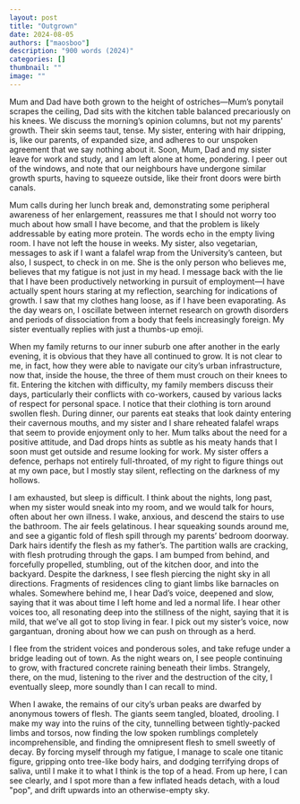 ```yaml
---
layout: post
title: "Outgrown"
date: 2024-08-05
authors: ["maosboo"]
description: "900 words (2024)"
categories: []
thumbnail: ""
image: ""
---
```


Mum and Dad have both grown to the height of ostriches—Mum’s ponytail scrapes the ceiling, Dad sits with the kitchen table balanced precariously on his knees. We discuss the morning’s opinion columns, but not my parents' growth. Their skin seems taut, tense. My sister, entering with hair dripping, is, like our parents, of expanded size, and adheres to our unspoken agreement that we say nothing about it. Soon, Mum, Dad and my sister leave for work and study, and I am left alone at home, pondering. I peer out of the windows, and note that our neighbours have undergone similar growth spurts, having to squeeze outside, like their front doors were birth canals.

Mum calls during her lunch break and, demonstrating some peripheral awareness of her enlargement, reassures me that I should not worry too much about how small I have become, and that the problem is likely addressable by eating more protein. The words echo in the empty living room. I have not left the house in weeks. My sister, also vegetarian, messages to ask if I want a falafel wrap from the University’s canteen, but also, I suspect, to check in on me. She is the only person who believes me, believes that my fatigue is not just in my head. I message back with the lie that I have been productively networking in pursuit of employment—I have actually spent hours staring at my reflection, searching for indications of growth. I saw that my clothes hang loose, as if I have been evaporating. As the day wears on, I oscillate between internet research on growth disorders and periods of dissociation from a body that feels increasingly foreign. My sister eventually replies with just a thumbs-up emoji.

When my family returns to our inner suburb one after another in the early evening, it is obvious that they have all continued to grow. It is not clear to me, in fact, how they were able to navigate our city’s urban infrastructure, now that, inside the house, the three of them must crouch on their knees to fit. Entering the kitchen with difficulty, my family members discuss their days, particularly their conflicts with co-workers, caused by various lacks of respect for personal space. I notice that their clothing is torn around swollen flesh. During dinner, our parents eat steaks that look dainty entering their cavernous mouths, and my sister and I share reheated falafel wraps that seem to provide enjoyment only to her. Mum talks about the need for a positive attitude, and Dad drops hints as subtle as his meaty hands that I soon must get outside and resume looking for work. My sister offers a defence, perhaps not entirely full-throated, of my right to figure things out at my own pace, but I mostly stay silent, reflecting on the darkness of my hollows. 

I am exhausted, but sleep is difficult. I think about the nights, long past, when my sister would sneak into my room, and we would talk for hours, often about her own illness. I wake, anxious, and descend the stairs to use the bathroom. The air feels gelatinous. I hear squeaking sounds around me, and see a gigantic fold of flesh spill through my parents’ bedroom doorway. Dark hairs identify the flesh as my father’s. The partition walls are cracking, with flesh protruding through the gaps. I am bumped from behind, and forcefully propelled, stumbling, out of the kitchen door, and into the backyard.  Despite the darkness, I see flesh piercing the night sky in all directions. Fragments of residences cling to giant limbs like barnacles on whales. Somewhere behind me, I hear Dad’s voice, deepened and slow, saying that it was about time I left home and led a normal life. I hear other voices too, all resonating deep into the stillness of the night, saying that it is mild, that we’ve all got to stop living in fear. I pick out my sister’s voice, now gargantuan, droning about how we can push on through as a herd.

I flee from the strident voices and ponderous soles, and take refuge under a bridge leading out of town. As the night wears on, I see people continuing to grow, with fractured concrete raining beneath their limbs. Strangely, there, on the mud, listening to the river and the destruction of the city, I eventually sleep, more soundly than I can recall to mind.

When I awake, the remains of our city’s urban peaks are dwarfed by anonymous towers of flesh. The giants seem tangled, bloated, drooling. I make my way into the ruins of the city, tunnelling between tightly-packed limbs and torsos, now finding the low spoken rumblings completely incomprehensible, and finding the omnipresent flesh to smell sweetly of decay. By forcing myself through my fatigue, I manage to scale one titanic figure, gripping onto tree-like body hairs, and dodging terrifying drops of saliva, until I make it to what I think is the top of a head. From up here, I can see clearly, and I spot more than a few inflated heads detach, with a loud "pop", and drift upwards into an otherwise-empty sky.

